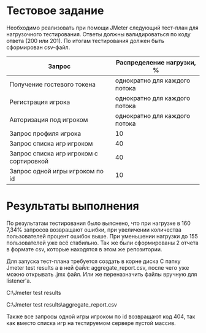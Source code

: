 # Тестовое задание

Необходимо реализовать при помощи JMeter следующий тест-план для нагрузочного
тестирования. Ответы должны валидироваться по коду ответа (200 или 201). По итогам
тестирования должен быть сформирован csv-файл. 


| Запрос | Распределение нагрузки, % |
| --- | --- |
| Получение гостевого токена| однократно для каждого потока |
| Регистрация игрока | однократно для каждого потока |
| Авторизация под игроком | однократно для каждого потока |
| Запрос профиля игрока | 10 |
| Запрос списка игр игроком | 40 |
| Запрос списка игр игроком с сортировкой | 40 |
| Запрос одной игры игроком по id | 10 |

# Результаты выполнения
По результатам тестирования было выяснено, что при нагрузке в 160 7,34% запросов возвращают ошибки, при увеличении количества пользователей процент ошибок выше. При уменьшении нагрузки до 155 пользователей уже всё стабильно. Так же были сформированы 2 отчета в формате csv, которые находятся в этом же репозитории.

Для запуска тест-плана требуется создать в корне диска C папку Jmeter test results а в ней файл: aggregate_report.csv, после чего уже можно открывать .jmx файл. Или же переназначить файлы вручную для listener'а.

C:\Jmeter test results

C:\Jmeter test results\aggregate_report.csv

Также все запросы одной игры игроком по id возвращают код 404, так как вместо списка игр на тестируемом сервере пустой массив.
